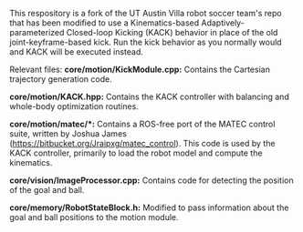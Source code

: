 This respository is a fork of the UT Austin Villa robot soccer team's repo that has been modified to use a Kinematics-based Adaptively-parameterized Closed-loop Kicking (KACK) behavior in place of the old joint-keyframe-based kick. Run the kick behavior as you normally would and KACK will be executed instead.

Relevant files:
**core/motion/KickModule.cpp:**
Contains the Cartesian trajectory generation code.

**core/motion/KACK.hpp:**
Contains the KACK controller with balancing and whole-body optimization routines.

**core/motion/matec/*:**
Contains a ROS-free port of the MATEC control suite, written by Joshua James (https://bitbucket.org/Jraipxg/matec_control). This code is used by the KACK controller, primarily to load the robot model and compute the kinematics.

**core/vision/ImageProcessor.cpp:**
Contains code for detecting the position of the goal and ball.

**core/memory/RobotStateBlock.h:**
Modified to pass information about the goal and ball positions to the motion module.